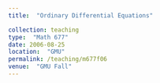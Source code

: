 ```yaml
---
title:  "Ordinary Differential Equations"

collection: teaching
type:  "Math 677"
date: 2006-08-25
location:  "GMU"
permalink: /teaching/m677f06
venue:  "GMU Fall"
---
```

